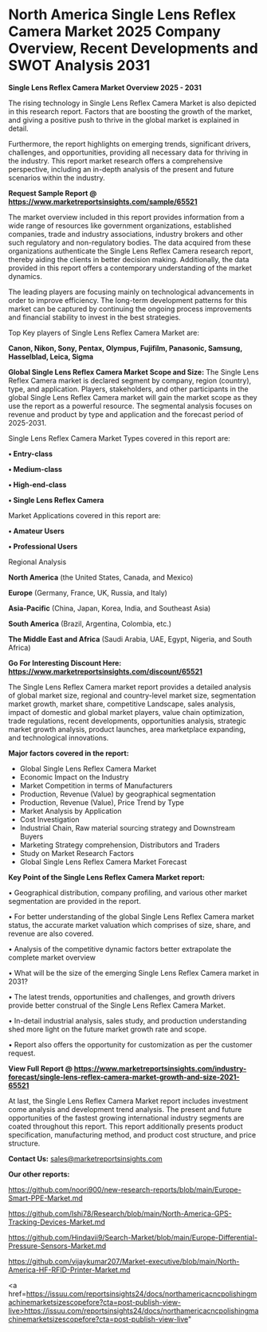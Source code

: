 # North America Single Lens Reflex Camera Market 2025 Company Overview, Recent Developments and SWOT Analysis 2031

<Strong> Single Lens Reflex Camera Market Overview 2025 - 2031</strong>

The rising technology in Single Lens Reflex Camera Market is also depicted in this research report. Factors that are boosting the growth of the market, and giving a positive push to thrive in the global market is explained in detail.

Furthermore, the report highlights on emerging trends, significant drivers, challenges, and opportunities, providing all necessary data for thriving in the industry. This report market research offers a comprehensive perspective, including an in-depth analysis of the present and future scenarios within the industry.

<strong>Request Sample Report @ <a href=https://www.marketreportsinsights.com/sample/65521>https://www.marketreportsinsights.com/sample/65521</a></strong>

The market overview included in this report provides information from a wide range of resources like government organizations, established companies, trade and industry associations, industry brokers and other such regulatory and non-regulatory bodies. The data acquired from these organizations authenticate the Single Lens Reflex Camera research report, thereby aiding the clients in better decision making. Additionally, the data provided in this report offers a contemporary understanding of the market dynamics.

The leading players are focusing mainly on technological advancements in order to improve efficiency. The long-term development patterns for this market can be captured by continuing the ongoing process improvements and financial stability to invest in the best strategies.

Top Key players of Single Lens Reflex Camera Market are:

<strong>Canon, Nikon, Sony, Pentax, Olympus, Fujifilm, Panasonic, Samsung, Hasselblad, Leica, Sigma</strong>

<strong><b>Global Single Lens Reflex Camera Market Scope and Size:</b></strong>
The Single Lens Reflex Camera market is declared segment by company, region (country), type, and application. Players, stakeholders, and other participants in the global Single Lens Reflex Camera market will gain the market scope as they use the report as a powerful resource. The segmental analysis focuses on revenue and product by type and application and the forecast period of 2025-2031.

Single Lens Reflex Camera Market Types covered in this report are:

<strong>• Entry-class

• Medium-class

• High-end-class

• Single Lens Reflex Camera</strong>

Market Applications covered in this report are:

<strong>• Amateur Users

• Professional Users</strong> 

Regional Analysis

<strong>North America</strong> (the United States, Canada, and Mexico)

<strong>Europe</strong> (Germany, France, UK, Russia, and Italy)

<strong>Asia-Pacific</strong> (China, Japan, Korea, India, and Southeast Asia)

<strong>South America</strong> (Brazil, Argentina, Colombia, etc.)

<strong>The Middle East and Africa</strong> (Saudi Arabia, UAE, Egypt, Nigeria, and South Africa)

<strong>Go For Interesting Discount Here: <a href=https://www.marketreportsinsights.com/discount/65521>https://www.marketreportsinsights.com/discount/65521</a></strong>

The Single Lens Reflex Camera market report provides a detailed analysis of global market size, regional and country-level market size, segmentation market growth, market share, competitive Landscape, sales analysis, impact of domestic and global market players, value chain optimization, trade regulations, recent developments, opportunities analysis, strategic market growth analysis, product launches, area marketplace expanding, and technological innovations.

<strong><b>Major factors covered in the report:</b></strong>
<ul>
  <li>Global Single Lens Reflex Camera Market </li>
  <li>Economic Impact on the Industry</li>
  <li>Market Competition in terms of Manufacturers</li>
  <li>Production, Revenue (Value) by geographical segmentation</li>
  <li>Production, Revenue (Value), Price Trend by Type</li>
  <li>Market Analysis by Application</li>
  <li>Cost Investigation</li>
  <li>Industrial Chain, Raw material sourcing strategy and Downstream Buyers</li>
  <li>Marketing Strategy comprehension, Distributors and Traders</li>
  <li>Study on Market Research Factors</li>
  <li>Global Single Lens Reflex Camera Market Forecast</li>
</ul>

<strong><b>Key Point of the Single Lens Reflex Camera Market report:</b></strong>

• Geographical distribution, company profiling, and various other market segmentation are provided in the report.

• For better understanding of the global Single Lens Reflex Camera market status, the accurate market valuation which comprises of size, share, and revenue are also covered.

• Analysis of the competitive dynamic factors better extrapolate the complete market overview

• What will be the size of the emerging Single Lens Reflex Camera market in 2031?

• The latest trends, opportunities and challenges, and growth drivers provide better construal of the Single Lens Reflex Camera Market.

• In-detail industrial analysis, sales study, and production understanding shed more light on the future market growth rate and scope.

• Report also offers the opportunity for customization as per the customer request.

<strong><b>View Full Report @ <a href=https://www.marketreportsinsights.com/industry-forecast/single-lens-reflex-camera-market-growth-and-size-2021-65521>https://www.marketreportsinsights.com/industry-forecast/single-lens-reflex-camera-market-growth-and-size-2021-65521</a></b></strong>


At last, the Single Lens Reflex Camera Market report includes investment come analysis and development trend analysis. The present and future opportunities of the fastest growing international industry segments are coated throughout this report. This report additionally presents product specification, manufacturing method, and product cost structure, and price structure.

<strong>Contact Us:</strong>
sales@marketreportsinsights.com

<strong>Our other reports:</strong>

<a href=https://github.com/noori900/new-research-reports/blob/main/Europe-Smart-PPE-Market.md>https://github.com/noori900/new-research-reports/blob/main/Europe-Smart-PPE-Market.md</a>

<a href=https://github.com/Ishi78/Research/blob/main/North-America-GPS-Tracking-Devices-Market.md>https://github.com/Ishi78/Research/blob/main/North-America-GPS-Tracking-Devices-Market.md</a>

<a href=https://github.com/Hindavii9/Search-Market/blob/main/Europe-Differential-Pressure-Sensors-Market.md>https://github.com/Hindavii9/Search-Market/blob/main/Europe-Differential-Pressure-Sensors-Market.md</a>

<a href=https://github.com/vijaykumar207/Market-executive/blob/main/North-America-HF-RFID-Printer-Market.md>https://github.com/vijaykumar207/Market-executive/blob/main/North-America-HF-RFID-Printer-Market.md</a>

<a href=https://issuu.com/reportsinsights24/docs/northamericacncpolishingmachinemarketsizescopefore?cta=post-publish-view-live>https://issuu.com/reportsinsights24/docs/northamericacncpolishingmachinemarketsizescopefore?cta=post-publish-view-live</a>"
